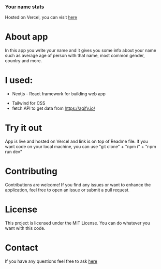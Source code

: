 ### Your name stats

Hosted on Vercel, you can visit [here](https://name-predicting.vercel.app/)

# About app

In this app you write your name and it gives you some info about your name such as average age of person with that name, most common gender, country and more.

# I used:

- Nextjs - React framework for building web app

* Tailwind for CSS
* fetch API to get data from https://agify.io/

# Try it out

App is live and hosted on Vercel and link is on top of Readme file. If you want code on your local machine, you can use "git clone" + "npm i" + "npm run dev"

# Contributing

Contributions are welcome! If you find any issues or want to enhance the application, feel free to open an issue or submit a pull request.

# License

This project is licensed under the MIT License. You can do whatever you want with this code.

# Contact

If you have any questions feel free to ask [here](https://www.weblifesupport.com/)
